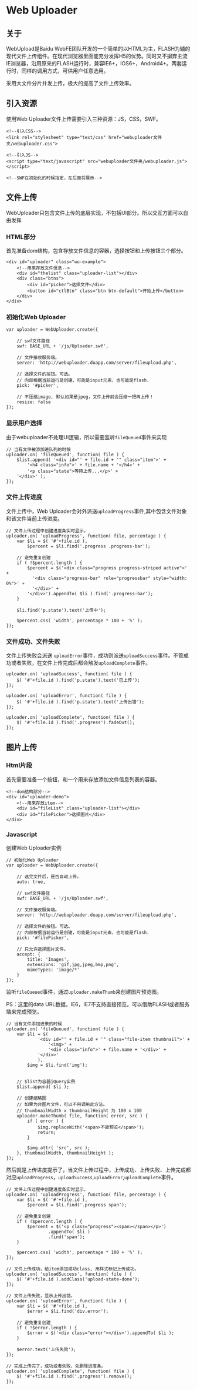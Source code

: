 # Web Uploader

## 关于

WebUpload是Baidu WebFE团队开发的一个简单的以HTML为主，FLASH为辅的现代文件上传组件。在现代浏览器里面能充分发挥H5的优势。同时又不摒弃主流IE浏览器，沿用原来的FLASH运行时，兼容IE6+，IOS6+，Android4+。两套运行时，同样的调用方式，可供用户任意选用。

采用大文件分片并发上传，极大的提高了文件上传效率。

## 引入资源

使用Web Uploader文件上传需要引入三种资源：JS，CSS，SWF。

	<!--引入CSS-->
	<link rel="stylesheet" type="text/css" href="webuploader文件夹/webuploader.css">
	
	<!--引入JS-->
	<script type="text/javascript" src="webuploader文件夹/webuploader.js"></script>
	
	<!--SWF在初始化的时候指定，在后面将展示-->

## 文件上传

WebUploader只包含文件上传的底层实现，不包括UI部分。所以交互方面可以自由发挥

### HTML部分

首先准备dom结构，包含存放文件信息的容器，选择按钮和上传按钮三个部分。

	<div id="uploader" class="wu-example">
	    <!--用来存放文件信息-->
	    <div id="thelist" class="uploader-list"></div>
	    <div class="btns">
	        <div id="picker">选择文件</div>
	        <button id="ctlBtn" class="btn btn-default">开始上传</button>
	    </div>
	</div>

### 初始化Web Uploader

	var uploader = WebUploader.create({
	
	    // swf文件路径
	    swf: BASE_URL + '/js/Uploader.swf',
	
	    // 文件接收服务端。
	    server: 'http://webuploader.duapp.com/server/fileupload.php',
	
	    // 选择文件的按钮。可选。
	    // 内部根据当前运行是创建，可能是input元素，也可能是flash.
	    pick: '#picker',
	
	    // 不压缩image, 默认如果是jpeg，文件上传前会压缩一把再上传！
	    resize: false
	});

### 显示用户选择

由于webuploader不处理UI逻辑，所以需要监听`fileQueued`事件来实现

	// 当有文件被添加进队列的时候
	uploader.on( 'fileQueued', function( file ) {
	    $list.append( '<div id="' + file.id + '" class="item">' +
	        '<h4 class="info">' + file.name + '</h4>' +
	        '<p class="state">等待上传...</p>' +
	    '</div>' );
	});

### 文件上传进度

文件上传中，Web Uploader会对外派送`uploadProgress`事件,其中包含文件对象和该文件当前上传进度。

	// 文件上传过程中创建进度条实时显示。
	uploader.on( 'uploadProgress', function( file, percentage ) {
	    var $li = $( '#'+file.id ),
	        $percent = $li.find('.progress .progress-bar');
	
	    // 避免重复创建
	    if ( !$percent.length ) {
	        $percent = $('<div class="progress progress-striped active">' +
	          '<div class="progress-bar" role="progressbar" style="width: 0%">' +
	          '</div>' +
	        '</div>').appendTo( $li ).find('.progress-bar');
	    }
	
	    $li.find('p.state').text('上传中');
	
	    $percent.css( 'width', percentage * 100 + '%' );
	});

### 文件成功、文件失败

文件上传失败会派送 `uploadError`事件，成功则派送`uploadSuccess`事件。不管成功或者失败，在文件上传完成后都会触发`uploadComplete`事件。

	uploader.on( 'uploadSuccess', function( file ) {
	    $( '#'+file.id ).find('p.state').text('已上传');
	});
	
	uploader.on( 'uploadError', function( file ) {
	    $( '#'+file.id ).find('p.state').text('上传出错');
	});
	
	uploader.on( 'uploadComplete', function( file ) {
	    $( '#'+file.id ).find('.progress').fadeOut();
	});

## 图片上传

### Html片段

首先需要准备一个按钮，和一个用来存放添加文件信息列表的容器。

	<!--dom结构部分-->
	<div id="uploader-demo">
	    <!--用来存放item-->
	    <div id="fileList" class="uploader-list"></div>
	    <div id="filePicker">选择图片</div>
	</div>

### Javascript

创建Web Uploader实例

	// 初始化Web Uploader
	var uploader = WebUploader.create({
	
	    // 选完文件后，是否自动上传。
	    auto: true,
	
	    // swf文件路径
	    swf: BASE_URL + '/js/Uploader.swf',
	
	    // 文件接收服务端。
	    server: 'http://webuploader.duapp.com/server/fileupload.php',
	
	    // 选择文件的按钮。可选。
	    // 内部根据当前运行是创建，可能是input元素，也可能是flash.
	    pick: '#filePicker',
	
	    // 只允许选择图片文件。
	    accept: {
	        title: 'Images',
	        extensions: 'gif,jpg,jpeg,bmp,png',
	        mimeTypes: 'image/*'
	    }
	});

监听`fileQueued`事件，通过`uploader.makeThumb`来创建图片预览图。

PS：这里的data URL数据，IE6，IE7不支持直接预览。可以借助FLASH或者服务端来完成预览。

	// 当有文件添加进来的时候
	uploader.on( 'fileQueued', function( file ) {
	    var $li = $(
	            '<div id="' + file.id + '" class="file-item thumbnail">' +
	                '<img>' +
	                '<div class="info">' + file.name + '</div>' +
	            '</div>'
	            ),
	        $img = $li.find('img');
	
	
	    // $list为容器jQuery实例
	    $list.append( $li );
	
	    // 创建缩略图
	    // 如果为非图片文件，可以不用调用此方法。
	    // thumbnailWidth x thumbnailHeight 为 100 x 100
	    uploader.makeThumb( file, function( error, src ) {
	        if ( error ) {
	            $img.replaceWith('<span>不能预览</span>');
	            return;
	        }
	
	        $img.attr( 'src', src );
	    }, thumbnailWidth, thumbnailHeight );
	});

然后就是上传进度提示了，当文件上传过程中，上传成功、上传失败、上传完成都对应`uploadProgress`，`uploadSuccess`,`uploadError`,`uploadComplete`事件。

	// 文件上传过程中创建进度条实时显示。
	uploader.on( 'uploadProgress', function( file, percentage ) {
	    var $li = $( '#'+file.id ),
	        $percent = $li.find('.progress span');
	
	    // 避免重复创建
	    if ( !$percent.length ) {
	        $percent = $('<p class="progress"><span></span></p>')
	                .appendTo( $li )
	                .find('span');
	    }
	
	    $percent.css( 'width', percentage * 100 + '%' );
	});
	
	// 文件上传成功，给item添加成功class, 用样式标记上传成功。
	uploader.on( 'uploadSuccess', function( file ) {
	    $( '#'+file.id ).addClass('upload-state-done');
	});
	
	// 文件上传失败，显示上传出错。
	uploader.on( 'uploadError', function( file ) {
	    var $li = $( '#'+file.id ),
	        $error = $li.find('div.error');
	
	    // 避免重复创建
	    if ( !$error.length ) {
	        $error = $('<div class="error"></div>').appendTo( $li );
	    }
	
	    $error.text('上传失败');
	});
	
	// 完成上传完了，成功或者失败，先删除进度条。
	uploader.on( 'uploadComplete', function( file ) {
	    $( '#'+file.id ).find('.progress').remove();
	});




